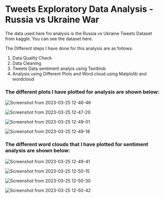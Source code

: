 # Tweets Exploratory Data Analysis - Russia vs Ukraine War

The data used here fro analysis is the Russia vs Ukraine Tweets Dataset from kaggle. You can see the dataset here.

The Different steps I have done for this analysis are as follows:

1. Data Quality Check
2. Data Cleaning
3. Tweets Data sentiment analyis using Textblob
4. Analysis using Different Plots and Word cloud using Matplolib and wordcloud


### The different plots I have plotted for analysis are shown below:


![Screenshot from 2023-03-25 12-46-46](https://user-images.githubusercontent.com/116060493/227703920-038af3d6-4f8a-4996-99b1-6bb697ba721f.png)


![Screenshot from 2023-03-25 12-47-20](https://user-images.githubusercontent.com/116060493/227703934-659a3bad-7e43-4163-8261-0c9b6e388d6f.png)


![Screenshot from 2023-03-25 12-49-01](https://user-images.githubusercontent.com/116060493/227703938-ca7409fd-174e-4a83-9953-85c7dbb7a474.png)


![Screenshot from 2023-03-25 12-49-18](https://user-images.githubusercontent.com/116060493/227703945-d3ed51da-7417-40e2-8ed5-a7c61aafc7f5.png)



### The different word clouds that I have plotted for sentiment analysis are shown below:



![Screenshot from 2023-03-25 12-49-41](https://user-images.githubusercontent.com/116060493/227704033-8a9415a4-e6dc-47c8-be03-faac9449a430.png)


![Screenshot from 2023-03-25 12-50-15](https://user-images.githubusercontent.com/116060493/227704036-dd27ecaf-07a8-42c5-bb4d-b5be7d62c245.png)


![Screenshot from 2023-03-25 12-50-30](https://user-images.githubusercontent.com/116060493/227704046-ffb0da75-00e0-4b5f-8488-a26654466441.png)


![Screenshot from 2023-03-25 12-50-42](https://user-images.githubusercontent.com/116060493/227704071-4c2712b8-a462-4deb-b595-41a09c89e63e.png)






